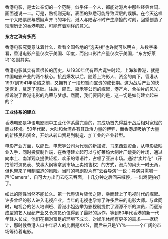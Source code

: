 香港电影，是太过亲切的一个范畴。似乎任一个人，都能对港片中那些经典台词、画面述说一二。可是，熟视则无睹，表面的熟悉可能导致深层的误解。在今天这样一个大陆票房与质疑声齐飞的年代、港人与陆客不时产生摩擦的时刻，回望创造了璀璨历史的香港电影，可能有着别样的意义。

**东方之珠有多亮**

香港电影究竟意味着什么，看看全国各地的“逸夫楼”也许就可以明白。从数字来看，香港电影产量仅次于美国、印度，而出口影片产量仅次于美国，“东方好莱坞”名副其实。

香港电影其实有着很长的历史。从1930年代有声片诞生时起，上海和香港，就是中国电影产业的两个核心。抗战爆发以后，随着上海影人、资金的南下，香港从1937到1941年沦陷之前，又拥有了一段短暂而宝贵的成长期。这为战后产业的快速恢复，奠定了基础。往后，邵氏、嘉禾等公司的崛起，港产片、合拍片的风光，都诉说了香港电影的光荣与梦想。然而，我们要问的是，这一切是如何建立起来的？

**工业体系的建立**

香港电影是华语电影圈中工业化体系最完善的，其成功首先得益于战后相对宽松的商业环境。50年代起，大陆和台湾各有其政治力量的博弈，而香港却吸纳了大量的新移民和资金，开始从转口贸易到制造、加工业的产业转型。

电影产业方面，以邵氏、电懋等公司为代表的新加坡、马来西亚资金，从电影放映业入手，同时投资制作端，在香港建立起可以与好莱坞大制片厂媲美的片场，通过向本土、南洋观众提供轻松、欢乐的粤语片，占领了亚洲市场。通过“卖片花”（开拍前将演员表、故事大纲等拿到市场上卖预售权）的方式，港片的风头一时无两，但也带来了粗制滥造的风险。当时的粤剧影片有“云吞导演”一说：导演只需喊一声“Camera”，自可大方出门去吃云吞面，十几分钟之后回来喊停，一出戏便拍好了。

如此的随性当然不能长久。第一代粤语片蛰伏之际，幸而赶上了电视时代的崛起。许多曾经的影人进入电视产业，当年的电视也孕育了许多后来的电影大师。与此同时，电视台的艺人培训班、香港小姐选举为影视剧提供了源源不断的演员，而逐渐成型的艺人经纪产业又令演员价值得到了最好的运作。等到80年代香港的新一代年轻人长成，他们在相对富足的环境下成长、对娱乐休闲有更多的需求——据统计，那时候香港人口中年轻人的比例是XX%，而后来只是YY%——一个广阔的市场等待着电影。
